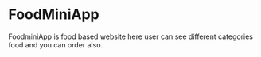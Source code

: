 # FoodMiniApp
FoodminiApp is food based website here user can see different categories food and you can order also. 
